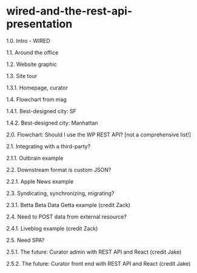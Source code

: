 # wired-and-the-rest-api-presentation

1.0.  Intro - WIRED

1.1.  Around the office

1.2.  Website graphic

1.3.  Site tour

1.3.1.  Homepage, curator

1.4.  Flowchart from mag

1.4.1.  Best-designed city: SF

1.4.2.  Best-designed city: Manhattan

2.0.  Flowchart:  Should I use the WP REST API? [not a comprehensive list!]

2.1.  Integrating with a third-party?

2.1.1.  Outbrain example

2.2.  Downstream format is custom JSON?

2.2.1.  Apple News example

2.3.  Syndicating, synchronizing, migrating?

2.3.1.  Betta Beta Data Getta example (credit Zack)

2.4.  Need to POST data from external resource?

2.4.1.  Liveblog example (credit Zack)

2.5.  Need SPA?

2.5.1.  The future: Curator admin with REST API and React (credit Jake)

2.5.2.  The future: Curator front end with REST API and React (credit Jake)
